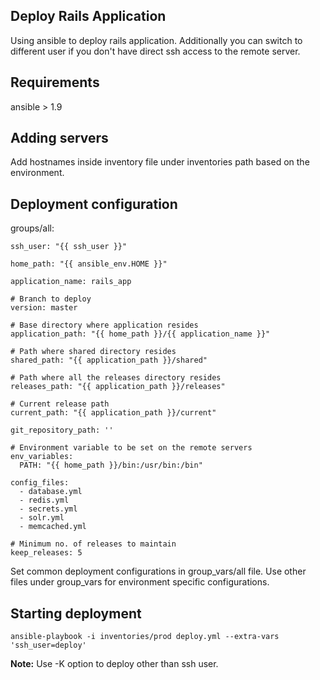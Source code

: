 ## Deploy Rails Application

Using ansible to deploy rails application. Additionally you can switch to different user if you
don't have direct ssh access to the remote server.

## Requirements

ansible > 1.9

## Adding servers

Add hostnames inside inventory file under inventories path based on the environment.

## Deployment configuration

groups/all:

```
ssh_user: "{{ ssh_user }}"

home_path: "{{ ansible_env.HOME }}"

application_name: rails_app

# Branch to deploy
version: master

# Base directory where application resides
application_path: "{{ home_path }}/{{ application_name }}"

# Path where shared directory resides
shared_path: "{{ application_path }}/shared"

# Path where all the releases directory resides
releases_path: "{{ application_path }}/releases"

# Current release path
current_path: "{{ application_path }}/current"

git_repository_path: ''

# Environment variable to be set on the remote servers
env_variables:
  PATH: "{{ home_path }}/bin:/usr/bin:/bin"

config_files:
  - database.yml
  - redis.yml
  - secrets.yml
  - solr.yml
  - memcached.yml

# Minimum no. of releases to maintain
keep_releases: 5

```

Set common deployment configurations in group_vars/all file. Use other files under
group_vars for environment specific configurations.

## Starting deployment

```
ansible-playbook -i inventories/prod deploy.yml --extra-vars 'ssh_user=deploy'
```

**Note:** Use -K option to deploy other than ssh user.
